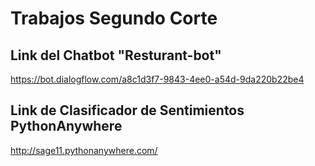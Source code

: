 # Trabajos Segundo Corte

## Link del Chatbot "Resturant-bot"
https://bot.dialogflow.com/a8c1d3f7-9843-4ee0-a54d-9da220b22be4

## Link de Clasificador de Sentimientos PythonAnywhere
http://sage11.pythonanywhere.com/
